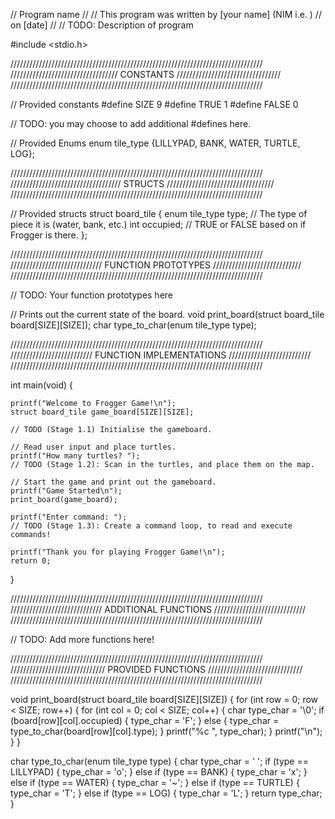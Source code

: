 // Program name
//
// This program was written by [your name] (NIM i.e. )
// on [date]
//
// TODO: Description of program

#include <stdio.h>

////////////////////////////////////////////////////////////////////////////////
//////////////////////////////////  CONSTANTS  /////////////////////////////////
////////////////////////////////////////////////////////////////////////////////

// Provided constants
#define SIZE        9
#define TRUE        1
#define FALSE       0

// TODO: you may choose to add additional #defines here.

// Provided Enums
enum tile_type {LILLYPAD, BANK, WATER, TURTLE, LOG};

////////////////////////////////////////////////////////////////////////////////
///////////////////////////////////  STRUCTS  //////////////////////////////////
////////////////////////////////////////////////////////////////////////////////

// Provided structs
struct board_tile {
    enum tile_type type; // The type of piece it is (water, bank, etc.)
    int occupied;        // TRUE or FALSE based on if Frogger is there.
};

////////////////////////////////////////////////////////////////////////////////
/////////////////////////////  FUNCTION PROTOTYPES  ////////////////////////////
////////////////////////////////////////////////////////////////////////////////

// TODO: Your function prototypes here

// Prints out the current state of the board.
void print_board(struct board_tile board[SIZE][SIZE]);
char type_to_char(enum tile_type type);

////////////////////////////////////////////////////////////////////////////////
//////////////////////////  FUNCTION IMPLEMENTATIONS  //////////////////////////
////////////////////////////////////////////////////////////////////////////////

int main(void) {

    printf("Welcome to Frogger Game!\n");
    struct board_tile game_board[SIZE][SIZE];

    // TODO (Stage 1.1) Initialise the gameboard.
    
    // Read user input and place turtles.
    printf("How many turtles? ");
    // TODO (Stage 1.2): Scan in the turtles, and place them on the map.

    // Start the game and print out the gameboard.
    printf("Game Started\n");
    print_board(game_board);

    printf("Enter command: ");
    // TODO (Stage 1.3): Create a command loop, to read and execute commands!

    printf("Thank you for playing Frogger Game!\n");
    return 0;
}

////////////////////////////////////////////////////////////////////////////////
///////////////////////////// ADDITIONAL FUNCTIONS /////////////////////////////
////////////////////////////////////////////////////////////////////////////////

// TODO: Add more functions here!


////////////////////////////////////////////////////////////////////////////////
////////////////////////////// PROVIDED FUNCTIONS //////////////////////////////
////////////////////////////////////////////////////////////////////////////////

void print_board(struct board_tile board[SIZE][SIZE]) {
    for (int row = 0; row < SIZE; row++) {
        for (int col = 0; col < SIZE; col++) {
            char type_char = '\0';
            if (board[row][col].occupied) {
                type_char = 'F';
            } else {
                type_char = type_to_char(board[row][col].type);
            }
            printf("%c ", type_char);
        }
        printf("\n");
    }
}

char type_to_char(enum tile_type type) {
    char type_char = ' ';
    if (type == LILLYPAD) {
        type_char = 'o';
    } else if (type == BANK) {
        type_char = 'x';
    } else if (type == WATER) {
        type_char = '~';
    } else if (type == TURTLE) {
        type_char = 'T';
    } else if (type == LOG) {
        type_char = 'L';
    }
    return type_char;
}
